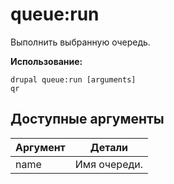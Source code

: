 # queue:run
Выполнить выбранную очередь.

**Использование:**
```
drupal queue:run [arguments]
qr
```

## Доступные аргументы
Аргумент | Детали
---------|-------------
name | Имя очереди.
